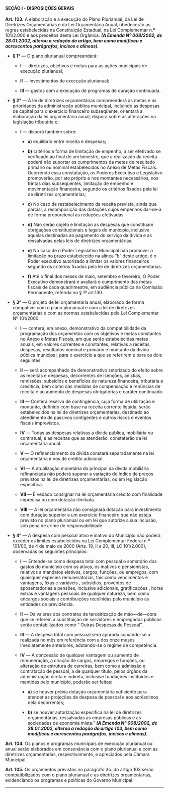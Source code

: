 #### SEÇÃO I - DISPOSIÇÕES GERAIS


**Art. 103.** A elaboração e a execução do Plano Plurianual, da Lei de Diretrizes Orçamentárias e da Lei Orçamentária Anual, obedecerão as regras estabelecidas na Constituição Estadual, na Lei Complementar n.º 101/2.000 e aos preceitos desta Lei Orgânica. ***(A Emenda Nº 008/2002, de 28.01.2002, alterou a redação do artigo, bem como modificou e acrescentou parágrafos, incisos e alíneas).***

- **§ 1°** — O plano plurianual compreenderá: 

	- **I** — diretrizes, objetivos e metas para as ações municipais de execução plurianual;

	- **II** — investimentos de execução plurianual;

	- **III** — gastos com a execução de programas de duração continuada.

- **§ 2°** — A lei de diretrizes orçamentárias compreenderá as metas e as prioridades da administração pública municipal, incluindo as despesas de capital para o exercício financeiro subseqüente, orientará a elaboração da lei orçamentária anual, disporá sobre as alterações na legislação tributária e:

	- **I** — disporá também sobre:

		- **a)** equilíbrio entre receita e despesas;

		- **b)** critérios e forma de limitação de empenho, a ser efetivado se verificado ao final de um bimestre, que a realização da receita poderá não suportar os cumprimentos da metas de resultado primário ou nominal estabelecidos no Anexo de Metas Fiscais. Ocorrendo essa constatação, os Poderes Executivo e Legislativo promoverão, por ato próprio e nos montantes necessários, nos trintas dias subseqüentes, limitação de empenho e movimentação financeira, segundo os critérios fixados pela lei de diretrizes orçamentárias;

		- **c)** No caso de restabelecimento da receita prevista, ainda que parcial, a recomposição das dotações cujos empenhos dar-se-à de forma proporcional às reduções efetivadas.

		- **d)** Não serão objeto e limitação as despesas que constituam obrigações constitucionais e legais do município, inclusive aquelas destinadas ao pagamento do serviço da dívida e as ressalvadas pelas leis de diretrizes orçamentárias.

		- **e)** No caso de o Poder Legislativo Municipal não promover a limitação no prazo estabelecido na alínea “b” deste artigo, é o Poder executivo autorizado a limitar os valores financeiros segundo os critérios fixados pela lei de diretrizes orçamentárias.

		- **f)** Até o final dos meses de maio, setembro e fevereiro, O Poder Executivo demonstrará e avaliará o cumprimento das metas fiscais de cada quadrimestre, em audiência pública na Comissão Permanente, referida no § 1º art.130.

- **§ 3°** — O projeto de lei orçamentária anual, elaborado de forma compatível com o plano plurianual e com a lei de diretrizes orçamentárias e com as normas estabelecidas pela Lei Complementar Nº 101/2000: 

	- **I** — conterá, em anexo, demonstrativo da compatibilidade da programação dos orçamentos com os objetivos e metas constantes no Anexo e Metas Fiscais, em que serão estabelecidas metas anuais, em valores correntes e constantes, relativas a receitas, despesas, resultados nominal e primário e montante da dívida pública municipal, para o exercício a que se referirem e para os dois seguintes:

	- **II** — será acompanhado de demonstrativo setorizado do efeito sobre as receitas e despesas, decorrentes de isenções, anistias, remissões, subsídios e benefícios de natureza financeira, tributária e creditícia, bem como das medidas de compensação e renúncias de receita e ao aumento de despesas obrigatórias e caráter continuado.

	- **III** — Conterá reserva de contingência, cuja forma de utilização e montante, definido com base na receita corrente líquida, serão estabelecidos na lei de diretrizes orçamentárias, destinado ao atendimento de passivos
contigentes e outros riscos e eventos fiscais imprevistos. 

	- **IV** — Todas as despesas relativas a dívida pública, mobiliária ou contratual, e as receitas que as atenderão, constatarão da lei orçamentária anual. 

	- **V** — O refinanciamento da dívida constará separadamente na lei orçamentária e nos de crédito adicional.

	- **VI** — A atualização monetária do principal da dívida mobiliária refinanciada não poderá superar a variação do índice de preços previstos na lei de diretrizes orçamentárias, ou em legislação específica.

	- **VII** — É vedado consignar na lei orçamentária crédito com finalidade imprecisa ou com dotação ilimitada.

	- **VIII** — A lei orçamentária não consignará dotação para investimento com duração superior a um exercício financeiro que não esteja previsto no plano plurianual ou em lei que autorize a sua inclusão, sob pena de
crime de responsabilidade.

- **§ 4°** — A despesa com pessoal ativo e inativo do Município não poderá exceder os limites estabelecidos na Lei Complementar Federal n.º 101/00, de 4 de maio de 2000 (Arts. 19, II e 20, III, LC 101/2.000), observadas os seguintes princípios:

	- **I** — Entende-se como despesa total com pessoal o somatório dos gastos do município com os ativos, os inativos e pensionistas, relativos a mandatos eletivos, cargos, funções, ou empregos, com quaisquer espécies remuneratórias, tais como vencimentos e vantagens, fixas e variáveis , subsídios, proventos de aposentadorias e pensões, inclusive adicionais, gratificações , horas extras e vantagens pessoais de qualquer natureza, bem como encargos sociais e contribuições recolhidas pelo município às entidades de previdência.

	- **II** — Os valores dos contratos de terceirização de mão—de—obra que se referem à substituição de servidores e empregados públicos serão contabilizados como “ Outras Despesas de Pessoal”. 

	- **III** — A despesa total com pessoal será apurada somando-se a realizada no mês em referência com a dos onze meses imediatamente anteriores, adotando-se o regime de competência.

	- **IV** — A concessão de qualquer vantagem ou aumento de remuneração, a criação de cargos, empregos e funções, ou alteração de estrutura de carreiras, bem como a admissão e contratação de pessoal, a de qualquer título, pelos órgãos da administração direta e indireta, inclusive fundações instituídos e mantidas pelo município, poderão ser feitas:

		- **a)** se houver prévia dotação orçamentária suficiente para atender as projeções de despesa de pessoal e aos acréscimos dela decorrentes;

		- **b)** se houver autorização específica na lei de diretrizes orçamentárias, ressalvadas as empresas públicas e as sociedades de economia mista." ***(A Emenda Nº 008/2002, de 28.01.2002, alterou a redação do artigo 103, bem como modificou e acrescentou parágrafos, incisos e alíneas).***

**Art. 104.** Os planos e programas municipais de execução plurianual ou anual serão elaborados em consonância com o plano plurianual e com as diretrizes orçamentarias, respectivamente, e apreciados pela Câmara Municipal.

**Art. 105.** Os orçamentos previstos no parágrafo 3o. do artigo 103 serão compatibilizados com o plano plurianual e as diretrizes orçamentarias, evidenciando os programas e políticas do Governo Municipal.

---
